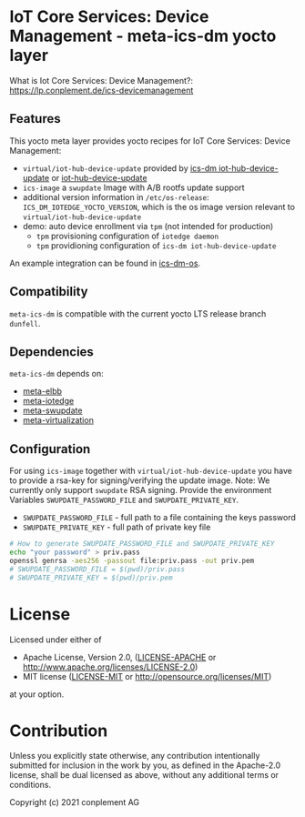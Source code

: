 # IoT Core Services: Device Management - meta-ics-dm yocto layer

What is Iot Core Services: Device Management?: https://lp.conplement.de/ics-devicemanagement

## Features
This yocto meta layer provides yocto recipes for IoT Core Services: Device Management:
- `virtual/iot-hub-device-update` provided by [ics-dm iot-hub-device-update](https://github.com/ICS-DeviceManagement/iot-hub-device-update) or [iot-hub-device-update](https://github.com/azure/iot-hub-device-update)
- `ics-image` a `swupdate` Image with A/B rootfs update support
- additional version information in `/etc/os-release`: `ICS_DM_IOTEDGE_YOCTO_VERSION`, which is the os image version relevant to `virtual/iot-hub-device-update`
- demo: auto device enrollment via `tpm` (not intended for production)
    - `tpm` provisioning configuration of `iotedge daemon`
    - `tpm` providioning configuration of `ics-dm iot-hub-device-update`

An example integration can be found in [ics-dm-os](https://github.com/ICS-DeviceManagement/ics-dm-os).

## Compatibility
`meta-ics-dm` is compatible with the current yocto LTS release branch `dunfell`.

## Dependencies
`meta-ics-dm` depends on:
- [meta-elbb](https://github.com/elbb/meta-elbb)
- [meta-iotedge](https://github.com/Azure/meta-iotedge.git)
- [meta-swupdate](https://github.com/sbabic/meta-swupdate.git)
- [meta-virtualization](https://git.yoctoproject.org/git/meta-virtualization)

## Configuration

For using `ics-image` together with `virtual/iot-hub-device-update` you have to provide a rsa-key for signing/verifying the update image.
Note: We currently only support `swupdate` RSA signing.
Provide the environment Variables `SWUPDATE_PASSWORD_FILE` and `SWUPDATE_PRIVATE_KEY`.
 - `SWUPDATE_PASSWORD_FILE` - full path to a file containing the keys password
 - `SWUPDATE_PRIVATE_KEY` - full path of private key file
```sh
# How to generate SWUPDATE_PASSWORD_FILE and SWUPDATE_PRIVATE_KEY
echo "your password" > priv.pass
openssl genrsa -aes256 -passout file:priv.pass -out priv.pem
# SWUPDATE_PASSWORD_FILE = $(pwd)/priv.pass
# SWUPDATE_PRIVATE_KEY = $(pwd)/priv.pem
```

# License

Licensed under either of

* Apache License, Version 2.0, ([LICENSE-APACHE](LICENSE-APACHE) or <http://www.apache.org/licenses/LICENSE-2.0>)
* MIT license ([LICENSE-MIT](LICENSE-MIT) or <http://opensource.org/licenses/MIT>)

at your option.

# Contribution

Unless you explicitly state otherwise, any contribution intentionally
submitted for inclusion in the work by you, as defined in the Apache-2.0
license, shall be dual licensed as above, without any additional terms or
conditions.

Copyright (c) 2021 conplement AG
